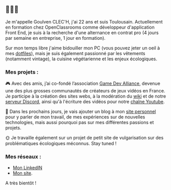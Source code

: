 ## 👋👋👋

Je m'appelle Goulven CLEC'H, j'ai 22 ans et suis Toulousain. Actuellement en formation chez OpenClassrooms comme développeur d'application Front End, je suis à la recherche d'une alternance en contrat pro (4 jours par semaine en entreprise, 1 jour en formation).

Sur mon temps libre j'aime bidouiller mon PC (vous pouvez jeter un oeil à mes [dotfiles](https://github.com/GoulvenC/dotfiles)), mais je suis également passionné par les vêtements (notamment vintage), la cuisine végétarienne et les enjeux écologiques.

### Mes projets : 

🎮 Avec des amis, j’ai co-fondé l’association [Game Dev Alliance](https://gamedevalliance.fr/), devenue une des plus grosses communautés de créateurs de jeux vidéos en France. Je participe à la création des sites webs, à la modération du [wiki](https://wiki.gamedevalliance.fr/) et de notre [serveur Discord](https://discord.gg/RrBppaj), ainsi qu'à l'écriture des vidéos pour notre [chaîne Youtube](https://www.youtube.com/user/FoxFiesta40).

📝 Dans les prochains jours, je vais ajouter un blog à mon [site personnel](https://goulven-clech.dev/) pour y parler de mon travail, de mes expériences sur de nouvelles technologies, mais aussi pourquoi pas sur mes différentes passions et projets.

🌞 Je travaille également sur un projet de petit site de vulgarisation sur des problématiques écologiques méconnus. Stay tuned !

### Mes réseaux :

* [Mon LinkedIN](https://www.linkedin.com/in/goulvenc/)
* [Mon site](https://goulven-clech.dev/).

A très bientôt !
